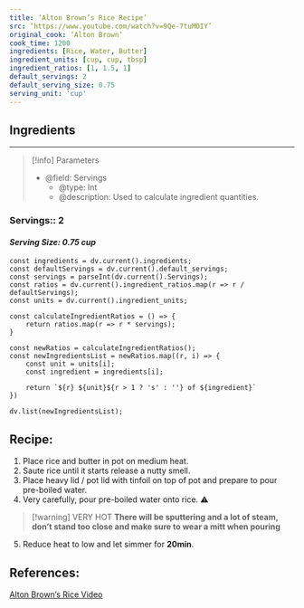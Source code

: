 ```yaml
---
title: ‘Alton Brown’s Rice Recipe’
src: ‘https://www.youtube.com/watch?v=9Qe-7tuMOIY’
original_cook: ‘Alton Brown’
cook_time: 1200
ingredients: [Rice, Water, Butter]
ingredient_units: [cup, cup, tbsp]
ingredient_ratios: [1, 1.5, 1]
default_servings: 2
default_serving_size: 0.75
serving_unit: 'cup'
---
```



## Ingredients
---
> [!info] Parameters
> - @field: Servings
> 	- @type: Int
> 	- @description: Used to calculate ingredient quantities.

### Servings:: 2
#### *Serving Size: 0.75 cup*
```dataviewjs
const ingredients = dv.current().ingredients;
const defaultServings = dv.current().default_servings;
const servings = parseInt(dv.current().Servings);
const ratios = dv.current().ingredient_ratios.map(r => r / defaultServings);
const units = dv.current().ingredient_units;

const calculateIngredientRatios = () => {
	return ratios.map(r => r * servings);
}

const newRatios = calculateIngredientRatios();
const newIngredientsList = newRatios.map((r, i) => {
	const unit = units[i];
	const ingredient = ingredients[i];

	return `${r} ${unit}${r > 1 ? 's' : ''} of ${ingredient}`
})

dv.list(newIngredientsList);
```
## Recipe:

1. Place rice and butter in pot on medium heat.
2. Saute rice until it starts release a nutty smell.
3. Place heavy lid / pot lid with tinfoil on top of pot and prepare to pour pre-boiled water.
4. Very carefully, pour pre-boiled water onto rice. ⚠

> [!warning] VERY HOT
> **There will be sputtering and a lot of steam, don’t stand too close and make sure to wear a mitt when pouring**

5. Reduce heat to low and let simmer for **20min**.

## References:
[Alton Brown’s Rice Video](https://www.youtube.com/watch?v=9Qe-7tuMOIY)
